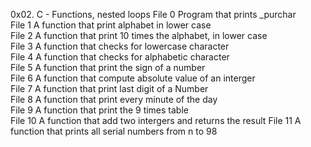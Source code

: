 0x02. C - Functions, nested loops
File 0	Program that prints _purchar <br />
File 1	A function that print alphabet in lower case <br />
File 2	A function that print 10 times the alphabet, in lower case <br />
File 3	A function that checks for lowercase character <br />
File 4	A function that checks for alphabetic character<br />
File 5	A function that print the sign of a number <br />
File 6	A function that compute absolute value of an interger <br />
File 7	A function that print last digit of a Number <br />
File 8	A function that print every minute of the day <br />
File 9	A function that print the 9 times table <br />
File 10	A function that add two intergers and returns the result
File 11	A function that prints all serial numbers from n to 98

